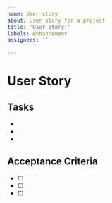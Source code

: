 ```yaml
---
name: User story
about: User story for a project
title: 'User story:'
labels: enhancement
assignees: ''

---
```


# User Story

<!-- As a... I want to... So I can... -->

## Tasks

-

-

-

## Acceptance Criteria

- [ ]

- [ ]

- [ ]
